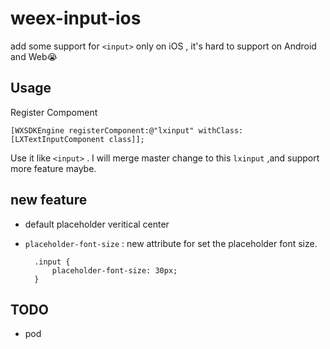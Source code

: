 # weex-input-ios

add some support for `<input>` only on iOS , it's hard to support on Android and Web😭


## Usage

Register Compoment

	[WXSDKEngine registerComponent:@"lxinput" withClass:[LXTextInputComponent class]];
	
Use it like `<input>` . I will merge master change to this `lxinput` ,and support more feature maybe.

## new feature

* default placeholder  veritical center
* `placeholder-font-size` : new attribute for set the placeholder font size.

		.input {
			placeholder-font-size: 30px;
		}


## TODO

* pod